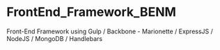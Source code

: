 # FrontEnd_Framework_BENM
Front-End Framework using Gulp / Backbone - Marionette / ExpressJS / NodeJS / MongoDB / Handlebars
